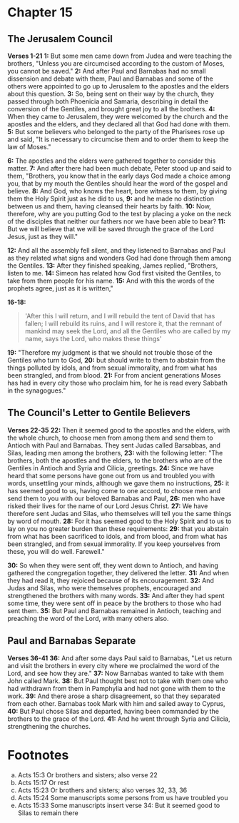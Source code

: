 # Chapter 15
## The Jerusalem Council
**Verses 1-21**
**1:** But some men came down from Judea and were teaching the brothers, "Unless you are circumcised according to the custom of Moses, you cannot be saved."
**2:** And after Paul and Barnabas had no small dissension and debate with them, Paul and Barnabas and some of the others were appointed to go up to Jerusalem to the apostles and the elders about this question.
**3:** So, being sent on their way by the church, they passed through both Phoenicia and Samaria, describing in detail the conversion of the Gentiles, and brought great joy to all the brothers.
**4:** When they came to Jerusalem, they were welcomed by the church and the apostles and the elders, and they declared all that God had done with them.
**5:** But some believers who belonged to the party of the Pharisees rose up and said, "It is necessary to circumcise them and to order them to keep the law of Moses."

**6:** The apostles and the elders were gathered together to consider this matter.
**7:** And after there had been much debate, Peter stood up and said to them, "Brothers, you know that in the early days God made a choice among you, that by my mouth the Gentiles should hear the word of the gospel and believe.
**8:** And God, who knows the heart, bore witness to them, by giving them the Holy Spirit just as he did to us,
**9:** and he made no distinction between us and them, having cleansed their hearts by faith.
**10:** Now, therefore, why are you putting God to the test by placing a yoke on the neck of the disciples that neither our fathers nor we have been able to bear?
**11:** But we will believe that we will be saved through the grace of the Lord Jesus, just as they will."

**12:** And all the assembly fell silent, and they listened to Barnabas and Paul as they related what signs and wonders God had done through them among the Gentiles.
**13:** After they finished speaking, James replied, "Brothers, listen to me.
**14:** Simeon has related how God first visited the Gentiles, to take from them people for his name.
**15:** And with this the words of the prophets agree, just as it is written,"

**16-18:**
> 'After this I will return,
> and I will rebuild the tent of David that has fallen;
> I will rebuild its ruins,
> and I will restore it,
> that the remnant of mankind may seek the Lord,
> and all the Gentiles who are called by my name,
> says the Lord, who makes these things'

**19:** "Therefore my judgment is that we should not trouble those of the Gentiles who turn to God,
**20:** but should write to them to abstain from the things polluted by idols, and from sexual immorality, and from what has been strangled, and from blood.
**21:** For from ancient generations Moses has had in every city those who proclaim him, for he is read every Sabbath in the synagogues."

## The Council's Letter to Gentile Believers
**Verses 22-35**
**22:** Then it seemed good to the apostles and the elders, with the whole church, to choose men from among them and send them to Antioch with Paul and Barnabas. They sent Judas called Barsabbas, and Silas, leading men among the brothers,
**23:** with the following letter: "The brothers, both the apostles and the elders, to the brothers who are of the Gentiles in Antioch and Syria and Cilicia, greetings.
**24:** Since we have heard that some persons have gone out from us and troubled you with words, unsettling your minds, although we gave them no instructions,
**25:** it has seemed good to us, having come to one accord, to choose men and send them to you with our beloved Barnabas and Paul,
**26:** men who have risked their lives for the name of our Lord Jesus Christ. 
**27:** We have therefore sent Judas and Silas, who themselves will tell you the same things by word of mouth.
**28:** For it has seemed good to the Holy Spirit and to us to lay on you no greater burden than these requirements:
**29:** that you abstain from what has been sacrificed to idols, and from blood, and from what has been strangled, and from sexual immorality. If you keep yourselves from these, you will do well. Farewell."

**30:** So when they were sent off, they went down to Antioch, and having gathered the congregation together, they delivered the letter.
**31:** And when they had read it, they rejoiced because of its encouragement.
**32:** And Judas and Silas, who were themselves prophets, encouraged and strengthened the brothers with many words.
**33:** And after they had spent some time, they were sent off in peace by the brothers to those who had sent them.
**35:** But Paul and Barnabas remained in Antioch, teaching and preaching the word of the Lord, with many others also.

## Paul and Barnabas Separate
**Verses 36-41**
**36:** And after some days Paul said to Barnabas, "Let us return and visit the brothers in every city where we proclaimed the word of the Lord, and see how they are."
**37:** Now Barnabas wanted to take with them John called Mark.
**38:** But Paul thought best not to take with them one who had withdrawn from them in Pamphylia and had not gone with them to the work.
**39:** And there arose a sharp disagreement, so that they separated from each other. Barnabas took Mark with him and sailed away to Cyprus,
**40:** But Paul chose Silas and departed, having been commanded by the brothers to the grace of the Lord.
**41:** And he went through Syria and Cilicia, strengthening the churches.

# Footnotes
<ol type='a'>
	<li>Acts 15:3 Or brothers and sisters; also verse 22</li>
	<li>Acts 15:17 Or rest</li>
	<li>Acts 15:23 Or brothers and sisters; also verses 32, 33, 36</li>
	<li>Acts 15:24 Some manuscripts some persons from us have troubled you</li>
	<li>Acts 15:33 Some manuscripts insert verse 34: But it seemed good to Silas to remain there</li>
</ol>
